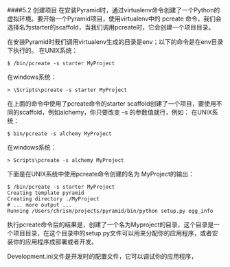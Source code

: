 ####5.2 创建项目
在安装Pyramid时，通过virtualenv命令创建了一个Python的虚拟环境。要开始一个Pyramid项目，使用virtualenv中的 pcreate 命令，我们会选择名为starter的scaffold，当我们调用pcreate时，它会创建一个项目目录。

在安装Pyramid时我们调用virtualenv生成的目录是env；以下的命令是在env目录下执行的。
在UNIX系统：
```
$ /bin/pcreate -s starter MyProject
```
在windows系统：
```
> \Scripts\pcreate -s starter MyProject
```
在上面的命令中使用了pcreate命令的starter scaffold创建了一个项目，要使用不同的scaffold，例如alchemy，你只要改变 –s 的参数值就行，例如：
在UNIX系统：
```
$ bin/pcreate -s alchemy MyProject
```
在windows系统：
```
> Scripts\pcreate -s alchemy MyProject
```

下面是在UNIX系统中使用pcreate命令创建的名为 MyProject的输出：
```
$ /bin/pcreate -s starter MyProject
Creating template pyramid
Creating directory ./MyProject
# ... more output ...
Running /Users/chrism/projects/pyramid/bin/python setup.py egg_info
```
执行pcreate命令后的结果是，创建了一个名为Myproject的目录，这个目录是一个项目目录，在这个目录中的setup.py文件可以用来分配你的应用程序，或者安装你的应用程序成部署或者开发。

Development.ini文件是开发时的配置文件，它可以调试你的应用程序，

